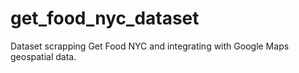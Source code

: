 # get_food_nyc_dataset
Dataset scrapping Get Food NYC and integrating with Google Maps geospatial data.

